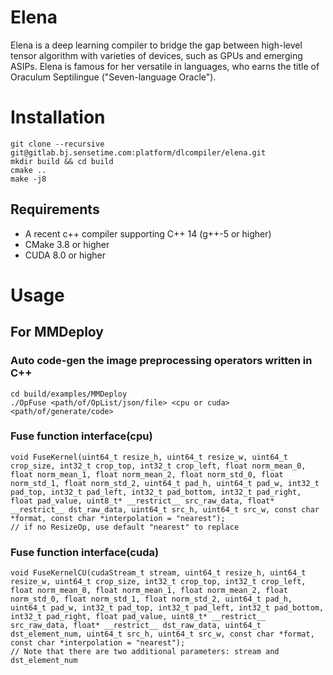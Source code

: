 # Elena

Elena is a deep learning compiler to bridge the gap between high-level tensor algorithm with varieties of devices, such as GPUs and emerging ASIPs.
Elena is famous for her versatile in languages, who earns the title of Oraculum Septilingue ("Seven-language Oracle").


# Installation
```shell
git clone --recursive git@gitlab.bj.sensetime.com:platform/dlcompiler/elena.git
mkdir build && cd build
cmake ..
make -j8
```
## Requirements
+ A recent c++ compiler supporting C++ 14 (g++-5 or higher)
+ CMake 3.8 or higher
+ CUDA 8.0 or higher

# Usage

## For MMDeploy
### Auto code-gen the image preprocessing operators written in C++
```shell
cd build/examples/MMDeploy
./OpFuse <path/of/OpList/json/file> <cpu or cuda> <path/of/generate/code>
```
### Fuse function interface(cpu)
```
void FuseKernel(uint64_t resize_h, uint64_t resize_w, uint64_t crop_size, int32_t crop_top, int32_t crop_left, float norm_mean_0, float norm_mean_1, float norm_mean_2, float norm_std_0, float norm_std_1, float norm_std_2, uint64_t pad_h, uint64_t pad_w, int32_t pad_top, int32_t pad_left, int32_t pad_bottom, int32_t pad_right, float pad_value, uint8_t* __restrict__ src_raw_data, float* __restrict__ dst_raw_data, uint64_t src_h, uint64_t src_w, const char *format, const char *interpolation = "nearest");  
// if no ResizeOp, use default "nearest" to replace 
```

### Fuse function interface(cuda)
```
void FuseKernelCU(cudaStream_t stream, uint64_t resize_h, uint64_t resize_w, uint64_t crop_size, int32_t crop_top, int32_t crop_left, float norm_mean_0, float norm_mean_1, float norm_mean_2, float norm_std_0, float norm_std_1, float norm_std_2, uint64_t pad_h, uint64_t pad_w, int32_t pad_top, int32_t pad_left, int32_t pad_bottom, int32_t pad_right, float pad_value, uint8_t* __restrict__ src_raw_data, float* __restrict__ dst_raw_data, uint64_t dst_element_num, uint64_t src_h, uint64_t src_w, const char *format, const char *interpolation = "nearest"); 
// Note that there are two additional parameters: stream and dst_element_num
```